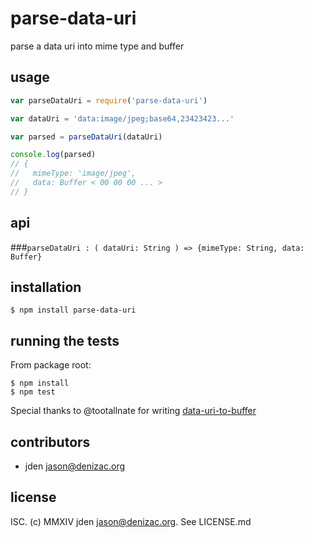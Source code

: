 # parse-data-uri
parse a data uri into mime type and buffer

## usage
```js
var parseDataUri = require('parse-data-uri')

var dataUri = 'data:image/jpeg;base64,23423423...'

var parsed = parseDataUri(dataUri)

console.log(parsed)
// {
//   mimeType: 'image/jpeg',
//   data: Buffer < 00 00 00 ... > 
// }

```


## api
###`parseDataUri : ( dataUri: String ) => {mimeType: String, data: Buffer}`

## installation

    $ npm install parse-data-uri


## running the tests

From package root:

    $ npm install
    $ npm test


Special thanks to @tootallnate for writing [data-uri-to-buffer](https://npm.im/data-uri-to-buffer)

## contributors

- jden <jason@denizac.org>


## license

ISC. (c) MMXIV jden <jason@denizac.org>. See LICENSE.md
